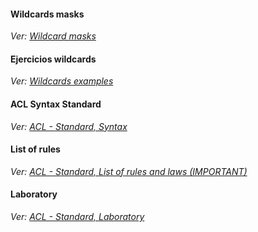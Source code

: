 
#### Wildcards masks
_Ver: [Wildcard masks](../../Wildcard%20masks.md)_

#### Ejercicios wildcards
_Ver: [Wildcards examples](Wildcards%20examples.md)_

#### ACL Syntax Standard
_Ver: [ACL - Standard,  Syntax](ACL%20-%20Standard,%20%20Syntax.md)_
#### List of rules
_Ver: [ACL - Standard, List of rules and laws (IMPORTANT)](ACL%20-%20Standard,%20List%20of%20rules%20and%20laws%20(IMPORTANT).md)_

#### Laboratory
_Ver: [ACL - Standard, Laboratory](ACL%20-%20Standard,%20Laboratory.md)_